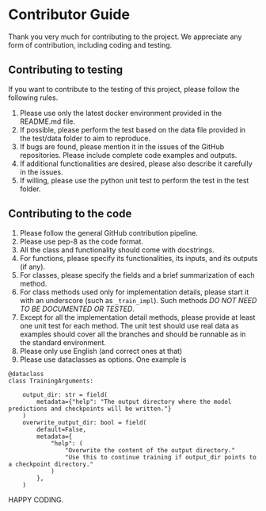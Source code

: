 # Contributor Guide

Thank you very much for contributing to the project. We appreciate any form of contribution, including 
coding and testing.

## Contributing to testing
If you want to contribute to the testing of this project, please follow the following rules. 

1. Please use only the latest docker environment provided in the README.md file.
2. If possible, please perform the test based on the data file provided in the test/data folder to aim to reproduce.
3. If bugs are found, please mention it in the issues of the GitHub repositories. Please include complete code examples and outputs.
4. If additional functionalities are desired, please also describe it carefully in the issues.
5. If willing, please use the python unit test to perform the test in the test folder. 

## Contributing to the code
1. Please follow the general GitHub contribution pipeline. 
2. Please use pep-8 as the code format. 
3. All the class and functionality should come with docstrings. 
4. For functions, please specify its functionalities, its inputs, and its outputs (if any).
5. For classes, please specify the fields and a brief summarization of each method.
6. For class methods used only for implementation details, please start it with an underscore (such as `_train_impl`).
Such methods *DO NOT NEED TO BE DOCUMENTED OR TESTED*.
7. Except for all the implementation detail methods, please provide at least one unit test for each method. The unit test should use
real data as examples should cover all the branches and should be runnable as in the standard environment.
8. Please only use English (and correct ones at that)  
9. Please use dataclasses as options. One example is 
```
@dataclass
class TrainingArguments:

    output_dir: str = field(
        metadata={"help": "The output directory where the model predictions and checkpoints will be written."}
    )
    overwrite_output_dir: bool = field(
        default=False,
        metadata={
            "help": (
                "Overwrite the content of the output directory."
                "Use this to continue training if output_dir points to a checkpoint directory."
            )
        },
    )
```
HAPPY CODING.

